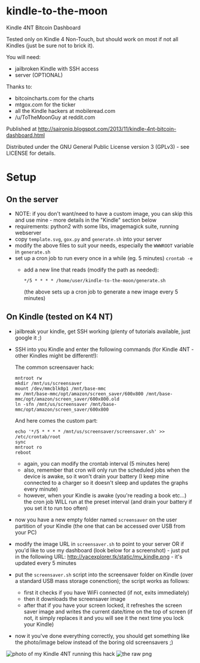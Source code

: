 kindle-to-the-moon
==================

Kindle 4NT Bitcoin Dashboard

Tested only on Kindle 4 Non-Touch, but should work on most if not all Kindles (just be sure not to brick it).

You will need:
  * jailbroken Kindle with SSH access
  * server (OPTIONAL)

Thanks to:
  * bitcoincharts.com for the charts
  * mtgox.com for the ticker
  * all the Kindle hackers at mobileread.com
  * /u/ToTheMoonGuy at reddit.com

Published at http://saironiq.blogspot.com/2013/11/kindle-4nt-bitcoin-dashboard.html

Distributed under the GNU General Public License version 3 (GPLv3) - see LICENSE for details.


Setup
=====


On the server
-------------

  * NOTE: if you don't want/need to have a custom image, you can skip this and use mine - more details in the "Kindle" section below
  * requirements: python2 with some libs, imagemagick suite, running webserver
  * copy ```template.svg```, ```gox.py``` and ```generate.sh``` into your server
  * modify the above files to suit your needs, especially the ```WWWROOT``` variable in ```generate.sh```
  * set up a cron job to run every once in a while (eg. 5 minutes) ```crontab -e```
    * add a new line that reads (modify the path as needed):

      ```
      */5 * * * * /home/user/kindle-to-the-moon/generate.sh
      ```

      (the above sets up a cron job to generate a new image every 5 minutes)


On Kindle (tested on K4 NT)
---------------------------

  * jailbreak your kindle, get SSH working (plenty of tutorials available, just google it ;)
  * SSH into you Kindle and enter the following commands (for Kindle 4NT - other Kindles might be different!):

    The common screensaver hack:

    ```
    mntroot rw
    mkdir /mnt/us/screensaver
    mount /dev/mmcblk0p1 /mnt/base-mmc
    mv /mnt/base-mmc/opt/amazon/screen_saver/600x800 /mnt/base-mmc/opt/amazon/screen_saver/600x800.old
    ln -sfn /mnt/us/screensaver /mnt/base-mmc/opt/amazon/screen_saver/600x800
    ```

    And here comes the custom part:

    ```
    echo '*/5 * * * * /mnt/us/screensaver/screensaver.sh' >> /etc/crontab/root
    sync
    mntroot ro
    reboot
    ```

    * again, you can modify the crontab interval (5 minutes here)
    * also, remember that cron will only run the scheduled jobs when the device is awake, so it won't drain your battery (I keep mine connected to a charger so it doesn't sleep and updates the graphs every minute)
    * however, when your Kindle is awake (you're reading a book etc...) the cron job WILL run at the preset interval (and drain your battery if you set it to run too often)

  * now you have a new empty folder named ```screensaver``` on the user partition of your Kindle (the one that can be accessed over USB from your PC)
  * modify the image URL in ```screensaver.sh``` to point to your server OR if you'd like to use my dashboard (look below for a screenshot) - just put in the following URL: http://yacexplorer.tk/static/my_kindle.png - it's updated every 5 minutes
  * put the ```screensaver.sh``` script into the screensaver folder on Kindle (over a standard USB mass storage conenction); the script works as follows:
    * first it checks if you have WiFi connected (if not, exits immediately)
    * then it downloads the screensaver image
    * after that if you have your screen locked, it refreshes the screen saver image and writes the current date/time on the top of screen (if not, it simply replaces it and you will see it the next time you lock your Kindle)

* now it you've done everything correctly, you should get something like the photo/image below instead of the boring old screensavers ;)

![photo of my Kindle 4NT running this hack](https://github.com/saironiq/kindle-to-the-moon/raw/master/preview/photo.jpg)
![the raw png](https://github.com/saironiq/kindle-to-the-moon/raw/master/preview/raw.png)
